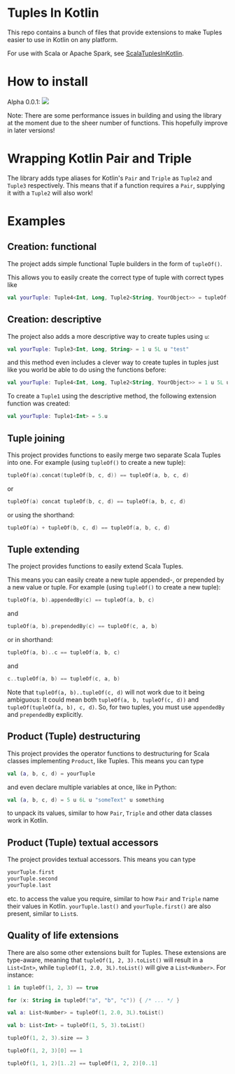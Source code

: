 # Tuples In Kotlin
This repo contains a bunch of files that provide extensions to make Tuples easier to use in Kotlin on any platform.

For use with Scala or Apache Spark, see [ScalaTuplesInKotlin](https://github.com/Jolanrensen/ScalaTuplesInKotlin).

# How to install
Alpha 0.0.1: [![](https://jitpack.io/v/Jolanrensen/TuplesInKotlin.svg)](https://jitpack.io/#Jolanrensen/TuplesInKotlin/alpha-0.0.1)

Note: There are some performance issues in building and using the library at the moment due to the sheer number of functions. This hopefully improve in later versions!

# Wrapping Kotlin Pair and Triple
The library adds type aliases for Kotlin's `Pair` and `Triple` as `Tuple2` and `Tuple3` respectively.
This means that if a function requires a `Pair`, supplying it with a `Tuple2` will also work!

# Examples
## Creation: functional
The project adds simple functional Tuple builders in the form of `tupleOf()`.

This allows you to easily create the correct type of tuple with correct types like
```kotlin
val yourTuple: Tuple4<Int, Long, Tuple2<String, YourObject>> = tupleOf(1, 5L, tupleOf("test", a))
```

## Creation: descriptive
The project also adds a more descriptive way to create tuples using `u`:
```kotlin
val yourTuple: Tuple3<Int, Long, String> = 1 u 5L u "test"
```
and this method even includes a clever way to create tuples in tuples just like you world be able to do using the functions before:
```kotlin
val yourTuple: Tuple4<Int, Long, Tuple2<String, YourObject>> = 1 u 5L u { "test" u a }
```
To create a `Tuple1` using the descriptive method, the following extension function was created:
```kotlin
val yourTuple: Tuple1<Int> = 5.u
```

## Tuple joining
This project provides functions to easily merge two separate Scala Tuples into one.
For example (using `tupleOf()` to create a new tuple):
```kotlin
tupleOf(a).concat(tupleOf(b, c, d)) == tupleOf(a, b, c, d)
```
or
```kotlin
tupleOf(a) concat tupleOf(b, c, d) == tupleOf(a, b, c, d)
```
or using the shorthand: 
```kotlin
tupleOf(a) + tupleOf(b, c, d) == tupleOf(a, b, c, d)
```

## Tuple extending
The project provides functions to easily extend Scala Tuples.

This means you can easily create a new tuple appended-, or prepended by a new value or tuple.
For example (using `tupleOf()` to create a new tuple):
```kotlin
tupleOf(a, b).appendedBy(c) == tupleOf(a, b, c)
```
and
```kotlin
tupleOf(a, b).prependedBy(c) == tupleOf(c, a, b)
```
or in shorthand:
```kotlin
tupleOf(a, b)..c == tupleOf(a, b, c)
```
and
```kotlin
c..tupleOf(a, b) == tupleOf(c, a, b)
```
Note that `tupleOf(a, b)..tupleOf(c, d)` will not work due to it being ambiguous:
It could mean both `tupleOf(a, b, tupleOf(c, d))` and `tupleOf(tupleOf(a, b), c, d)`.
So, for two tuples, you must use `appendedBy` and `prependedBy` explicitly.

## Product (Tuple) destructuring
This project provides the operator functions to destructuring for Scala classes implementing `Product`, like Tuples.
This means you can type 
```kotlin
val (a, b, c, d) = yourTuple
``` 
and even declare multiple variables at once, like in Python:
```kotlin
val (a, b, c, d) = 5 u 6L u "someText" u something
```
to unpack its values, similar to how `Pair`, `Triple` and other data classes work in Kotlin.

## Product (Tuple) textual accessors
The project provides textual accessors.
This means you can type 
```kotlin
yourTuple.first
yourTuple.second
yourTuple.last
```
etc. to access the value you require, similar to how `Pair` and `Triple` name their values in Kotlin.
`yourTuple.last()` and `yourTuple.first()` are also present, similar to `List`s.

## Quality of life extensions
There are also some other extensions built for Tuples. 
These extensions are type-aware, meaning that `tupleOf(1, 2, 3).toList()` will result in a `List<Int>`,
while `tupleOf(1, 2.0, 3L).toList()` will give a `List<Number>`.
For instance:

```kotlin
1 in tupleOf(1, 2, 3) == true

for (x: String in tupleOf("a", "b", "c")) { /* ... */ }

val a: List<Number> = tupleOf(1, 2.0, 3L).toList()

val b: List<Int> = tupleOf(1, 5, 3).toList()

tupleOf(1, 2, 3).size == 3

tupleOf(1, 2, 3)[0] == 1

tupleOf(1, 1, 2)[1..2] == tupleOf(1, 2, 2)[0..1]
```